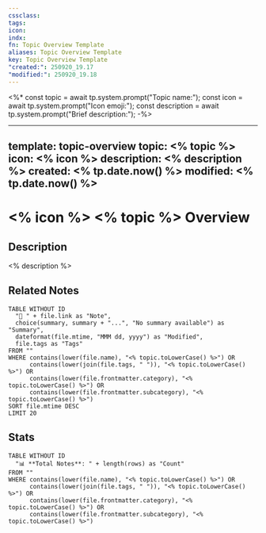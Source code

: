 ```yaml
---
cssclass:
tags:
icon:
indx:
fn: Topic Overview Template
aliases: Topic Overview Template
key: Topic Overview Template
"created:": 250920_19.17
"modified:": 250920_19.18
---
```

<%*
const topic = await tp.system.prompt("Topic name:");
const icon = await tp.system.prompt("Icon emoji:");
const description = await tp.system.prompt("Brief description:");
-%>

---
template: topic-overview
topic: <% topic %>
icon: <% icon %>
description: <% description %>
created: <% tp.date.now() %>
modified: <% tp.date.now() %>
---

# <% icon %> <% topic %> Overview

## Description
<% description %>

## Related Notes
```dataview
TABLE WITHOUT ID
  "📝 " + file.link as "Note",
  choice(summary, summary + "...", "No summary available") as "Summary",
  dateformat(file.mtime, "MMM dd, yyyy") as "Modified",
  file.tags as "Tags"
FROM ""
WHERE contains(lower(file.name), "<% topic.toLowerCase() %>") OR 
      contains(lower(join(file.tags, " ")), "<% topic.toLowerCase() %>") OR
      contains(lower(file.frontmatter.category), "<% topic.toLowerCase() %>") OR
      contains(lower(file.frontmatter.subcategory), "<% topic.toLowerCase() %>")
SORT file.mtime DESC
LIMIT 20
```

## Stats

```
TABLE WITHOUT ID
  "📊 **Total Notes**: " + length(rows) as "Count"
FROM ""
WHERE contains(lower(file.name), "<% topic.toLowerCase() %>") OR 
      contains(lower(join(file.tags, " ")), "<% topic.toLowerCase() %>") OR
      contains(lower(file.frontmatter.category), "<% topic.toLowerCase() %>") OR
      contains(lower(file.frontmatter.subcategory), "<% topic.toLowerCase() %>")
```


      